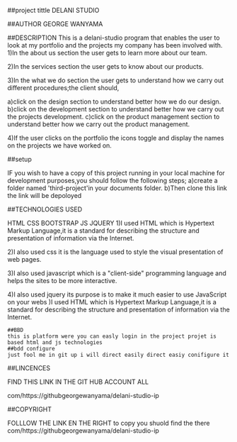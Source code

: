 ##project tittle
DELANI STUDIO

##AUTHOR 
GEORGE WANYAMA

##DESCRIPTION
This is a delani-studio program that enables the user to look at my portfolio and the projects my company has been involved with. 1)In the about us section the user gets to learn more about our team.

2)In the services section the user gets to know about our products.

3)In the what we do section the user gets to understand how we carry out different procedures;the client should,

a)click on the design section to understand better how we do our design. b)click on the development section to understand better how we carry out the projects development. c)click on the product management section to understand better how we carry out the product management.

4)If the user clicks on the portfolio the icons toggle and display the names on the projects we have worked on.
 
 ##setup

 IF you wish to have a copy of this project running in your local machine for development purposes,you should follow the following steps; a)create a folder named 'third-project'in your documents folder. b)Then clone this link the link will be depoloyed
  
  ##TECHNOLOGIES USED

  HTML
  CSS
  BOOTSTRAP
  JS
  JQUERY
  1)I used HTML which is Hypertext Markup Language,it is a standard for describing the structure and presentation of information via the Internet.

2)I also used css it is the language used to style the visual presentation of web pages.

3)I also used javascript which is a "client-side" programming language and helps the sites to be more interactive.

4)I also used jquery its purpose is to make it much easier to use JavaScript on your webs )I used HTML which is Hypertext Markup Language,it is a standard for describing the structure and presentation of information via the Internet.

    ##BBD
    this is platform were you can easly login in the project projet is based html and js technologies
    ##bdd configure
    just fool me in git up i will direct easily direct easiy conifigure it 
 
 ##LINCENCES

 FIND THIS LINK IN THE GIT HUB ACCOUNT ALL 

 com/https://githubgeorgewanyama/delani-studio-ip
 
 ##COPYRIGHT 

  FOLLLOW THE LINK EN THE RIGHT to copy you shuold find the there
  com/https://githubgeorgewanyama/delani-studio-ip
    